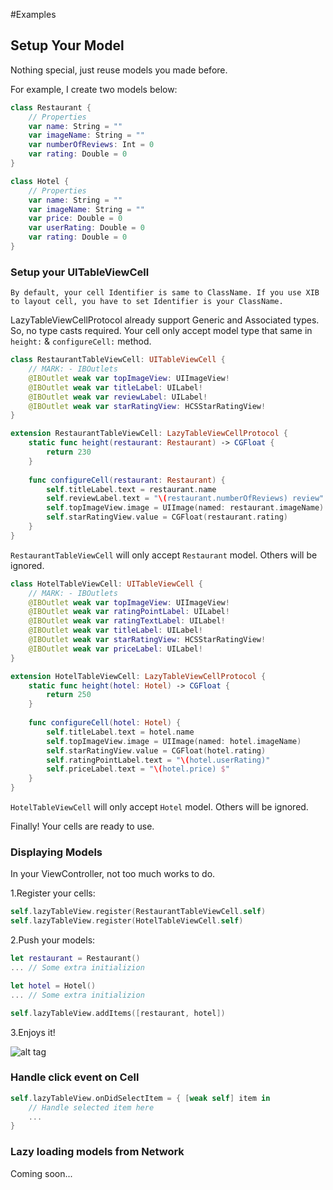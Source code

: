 #Examples

## Setup Your Model
Nothing special, just reuse models you made before.

For example, I create two models below:
```swift
class Restaurant {
    // Properties
    var name: String = ""
    var imageName: String = ""
    var numberOfReviews: Int = 0
    var rating: Double = 0
}
```

```swift
class Hotel {
    // Properties
    var name: String = ""
    var imageName: String = ""
    var price: Double = 0
    var userRating: Double = 0
    var rating: Double = 0
}
```

### Setup your UITableViewCell
`By default, your cell Identifier is same to ClassName. If you use XIB to layout cell, you have to set Identifier is your ClassName.`

LazyTableViewCellProtocol already support Generic and Associated types. So, no type casts required.
Your cell only accept model type that same in `height:` & `configureCell:` method.

```swift
class RestaurantTableViewCell: UITableViewCell {
    // MARK: - IBOutlets
    @IBOutlet weak var topImageView: UIImageView!
    @IBOutlet weak var titleLabel: UILabel!
    @IBOutlet weak var reviewLabel: UILabel!
    @IBOutlet weak var starRatingView: HCSStarRatingView!
}

extension RestaurantTableViewCell: LazyTableViewCellProtocol {
    static func height(restaurant: Restaurant) -> CGFloat {
        return 230
    }
    
    func configureCell(restaurant: Restaurant) {
        self.titleLabel.text = restaurant.name
        self.reviewLabel.text = "\(restaurant.numberOfReviews) review" + (restaurant.numberOfReviews > 1 ? "s" : "")
        self.topImageView.image = UIImage(named: restaurant.imageName)
        self.starRatingView.value = CGFloat(restaurant.rating)
    }
}
```
`RestaurantTableViewCell` will only accept `Restaurant` model. Others will be ignored.

```swift
class HotelTableViewCell: UITableViewCell {
    // MARK: - IBOutlets
    @IBOutlet weak var topImageView: UIImageView!
    @IBOutlet weak var ratingPointLabel: UILabel!
    @IBOutlet weak var ratingTextLabel: UILabel!
    @IBOutlet weak var titleLabel: UILabel!
    @IBOutlet weak var starRatingView: HCSStarRatingView!
    @IBOutlet weak var priceLabel: UILabel!
}

extension HotelTableViewCell: LazyTableViewCellProtocol {
    static func height(hotel: Hotel) -> CGFloat {
        return 250
    }
    
    func configureCell(hotel: Hotel) {
        self.titleLabel.text = hotel.name
        self.topImageView.image = UIImage(named: hotel.imageName)
        self.starRatingView.value = CGFloat(hotel.rating)
        self.ratingPointLabel.text = "\(hotel.userRating)"
        self.priceLabel.text = "\(hotel.price) $"
    }
}
```
`HotelTableViewCell` will only accept `Hotel` model. Others will be ignored.

Finally! Your cells are ready to use.

### Displaying Models
In your ViewController, not too much works to do.

1.Register your cells:
```swift
self.lazyTableView.register(RestaurantTableViewCell.self)
self.lazyTableView.register(HotelTableViewCell.self)
```
2.Push your models:
```swift
let restaurant = Restaurant()
... // Some extra initializion

let hotel = Hotel()
... // Some extra initializion

self.lazyTableView.addItems([restaurant, hotel])
```

3.Enjoys it!

![alt tag](https://github.com/tuanphung/LazyTableView/blob/master/Doc/Assets/Demo.gif)

### Handle click event on Cell
```swift
self.lazyTableView.onDidSelectItem = { [weak self] item in
    // Handle selected item here
    ...
}
```

### Lazy loading models from Network
Coming soon...
